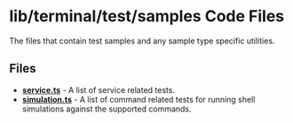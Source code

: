 # lib/terminal/test/samples Code Files
The files that contain test samples and any sample type specific utilities.

## Files
<!-- Do not edit below this line.  Contents dynamically populated. -->

* **[service.ts](service.ts)**       - A list of service related tests.
* **[simulation.ts](simulation.ts)** - A list of command related tests for running shell simulations against the supported commands.